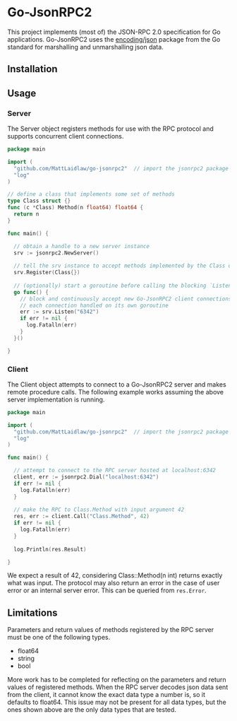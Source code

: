 # Go-JsonRPC2
This project implements (most of) the JSON-RPC 2.0 specification for Go applications. Go-JsonRPC2 uses the [encoding/json](https://pkg.go.dev/encoding/json) package from the Go standard for marshalling and unmarshalling json data.

## Installation

## Usage
### Server
The Server object registers methods for use with the RPC protocol and supports concurrent client connections.
```go
package main

import (
  "github.com/MattLaidlaw/go-jsonrpc2"  // import the jsonrpc2 package
  "log"
)

// define a class that implements some set of methods
type Class struct {}
func (c *Class) Method(n float64) float64 {
  return n
}

func main() {

  // obtain a handle to a new server instance
  srv := jsonrpc2.NewServer()
  
  // tell the srv instance to accept methods implemented by the Class object
  srv.Register(Class{})
  
  // (optionally) start a goroutine before calling the blocking `Listen` method
  go func() {
    // block and continuously accept new Go-JsonRPC2 client connections to port 6342 (unless error returned)
    // each connection handled on its own goroutine
    err := srv.Listen("6342")
    if err != nil {
      log.Fatalln(err)
    }    
  }()

}
```
### Client
The Client object attempts to connect to a Go-JsonRPC2 server and makes remote procedure calls. The following example works assuming the above server implementation is running.
```go
package main

import (
  "github.com/MattLaidlaw/go-jsonrpc2"  // import the jsonrpc2 package
  "log"
)

func main() {

  // attempt to connect to the RPC server hosted at localhost:6342
  client, err := jsonrpc2.Dial("localhost:6342")
  if err != nil {
    log.Fatalln(err)
  }
  
  // make the RPC to Class.Method with input argument 42
  res, err := client.Call("Class.Method", 42)
  if err != nil {
    log.Fatalln(err)
  }
  
  log.Println(res.Result)

}
```
We expect a result of 42, considering Class::Method(n int) returns exactly what was input. The protocol may also return an error in the case of user error or an internal server error. This can be queried from ```res.Error```.

## Limitations
Parameters and return values of methods registered by the RPC server must be one of the following types.
* float64
* string
* bool

More work has to be completed for reflecting on the parameters and return values of registered methods. When the RPC server decodes json data sent from the client, it cannot know the exact data type a number is, so it defaults to float64. This issue may not be present for all data types, but the ones shown above are the only data types that are tested. 
